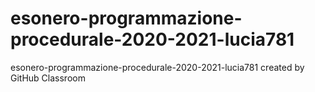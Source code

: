 # esonero-programmazione-procedurale-2020-2021-lucia781
esonero-programmazione-procedurale-2020-2021-lucia781 created by GitHub Classroom
